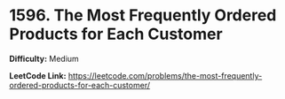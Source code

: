 # 1596. The Most Frequently Ordered Products for Each Customer

**Difficulty:** Medium

**LeetCode Link:** https://leetcode.com/problems/the-most-frequently-ordered-products-for-each-customer/

